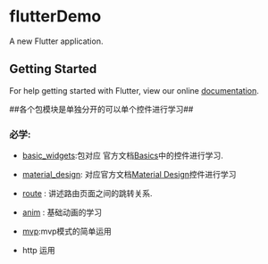 # flutterDemo

A new Flutter application.

## Getting Started

For help getting started with Flutter, view our online
[documentation](http://flutter.io/).

##各个包模块是单独分开的可以单个控件进行学习##
### 必学:
* [basic_widgets](/lib/demo/studywidget/basic_widgets):包对应 官方文档[Basics](https://flutter.io/widgets/basics/)中的控件进行学习.

* [material_design](/lib/demo/studywidget/material_design): 对应官方文档[Material Design](https://flutter.io/widgets/material/)控件进行学习

* [route](/lib/demo/route) : 讲述路由页面之间的跳转关系.

* [anim](/lib/demo/studywidget/anim)  : 基础动画的学习

* [mvp](/lib/demo/mvp):mvp模式的简单运用
* http 运用
